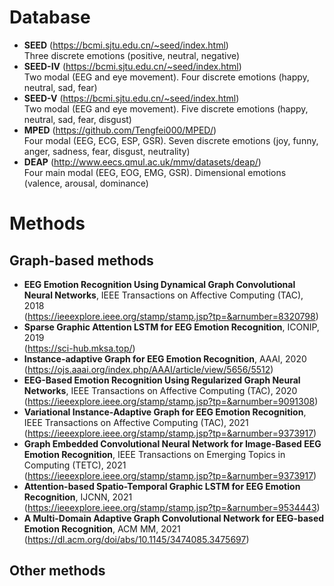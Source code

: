 # Database
* **SEED** (https://bcmi.sjtu.edu.cn/~seed/index.html)
<br>Three discrete emotions (positive, neutral, negative)
* **SEED-IV** (https://bcmi.sjtu.edu.cn/~seed/index.html)
<br>Two modal (EEG and eye movement). Four discrete emotions (happy, neutral, sad, fear)
* **SEED-V** (https://bcmi.sjtu.edu.cn/~seed/index.html)
<br>Two modal (EEG and eye movement). Five discrete emotions (happy, neutral, sad, fear, disgust)
* **MPED** (https://github.com/Tengfei000/MPED/)
<br>Four modal (EEG, ECG, ESP, GSR). Seven discrete emotions (joy, funny, anger, sadness, fear, disgust, neutrality)
* **DEAP** (http://www.eecs.qmul.ac.uk/mmv/datasets/deap/)
<br>Four main modal (EEG, EOG, EMG, GSR). Dimensional emotions (valence, arousal, dominance)
# Methods
## Graph-based methods
* **EEG Emotion Recognition Using Dynamical Graph Convolutional Neural Networks**, IEEE Transactions on Affective Computing (TAC), 2018
<br>(https://ieeexplore.ieee.org/stamp/stamp.jsp?tp=&arnumber=8320798)
* **Sparse Graphic Attention LSTM for EEG Emotion Recognition**, ICONIP, 2019
<br>(https://sci-hub.mksa.top/)
* **Instance-adaptive Graph for EEG Emotion Recognition**, AAAI, 2020
<br>(https://ojs.aaai.org/index.php/AAAI/article/view/5656/5512)
* **EEG-Based Emotion Recognition Using Regularized Graph Neural Networks**, IEEE Transactions on Affective Computing (TAC), 2020
<br>(https://ieeexplore.ieee.org/stamp/stamp.jsp?tp=&arnumber=9091308)
* **Variational Instance-Adaptive Graph for EEG Emotion Recognition**, IEEE Transactions on Affective Computing (TAC), 2021
<br>(https://ieeexplore.ieee.org/stamp/stamp.jsp?tp=&arnumber=9373917)
* **Graph Embedded Convolutional Neural Network for Image-Based EEG Emotion Recognition**, IEEE Transactions on Emerging Topics in Computing (TETC), 2021
<br>(https://ieeexplore.ieee.org/stamp/stamp.jsp?tp=&arnumber=9373917)
* **Attention-based Spatio-Temporal Graphic LSTM for EEG Emotion Recognition**, IJCNN, 2021
<br>(https://ieeexplore.ieee.org/stamp/stamp.jsp?tp=&arnumber=9534443)
* **A Multi-Domain Adaptive Graph Convolutional Network for EEG-based Emotion Recognition**, ACM MM, 2021
<br>(https://dl.acm.org/doi/abs/10.1145/3474085.3475697)
## Other methods
